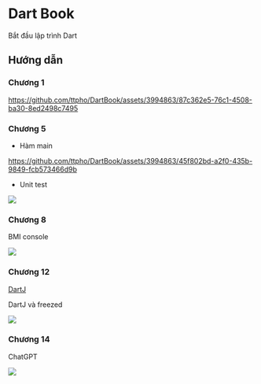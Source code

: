 # Dart Book

Bắt đầu lập trình Dart


## Hướng dẫn 

### Chương 1


https://github.com/ttpho/DartBook/assets/3994863/87c362e5-76c1-4508-ba30-8ed2498c7495



### Chương 5 

- Hàm main


https://github.com/ttpho/DartBook/assets/3994863/45f802bd-a2f0-435b-9849-fcb573466d9b


- Unit test 

[![](https://img.youtube.com/vi/XTQKXER3xUI/maxresdefault.jpg)](https://www.youtube.com/watch?v=XTQKXER3xUI)


### Chương 8

BMI console 

[![](https://img.youtube.com/vi/TckEQxnU6Cc/maxresdefault.jpg)](https://www.youtube.com/watch?v=TckEQxnU6Cc)


### Chương 12 

[DartJ](https://dartj.web.app/#/)

DartJ và freezed

[![](https://img.youtube.com/vi/QcxYOoVNHL4/maxresdefault.jpg)](https://www.youtube.com/watch?v=QcxYOoVNHL4)


### Chương 14 

ChatGPT 

[![](https://img.youtube.com/vi/I-Ie3j_IkWo/maxresdefault.jpg)](https://www.youtube.com/watch?v=I-Ie3j_IkWo)




